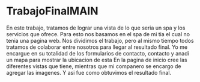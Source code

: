 # TrabajoFinalMAIN
En este trabajo, tratamos de lograr una vista de lo que seria un spa y los servicios que ofrece. Para esto nos basamos en el spa de mi tia el cual no tenia una pagina web. 
Nos dividimos el trabajo, pero al mismo tiempo todos tratamos de colaborar entre nosotros para llegar al resultado final.
Yo me encargue en su totalidad de los formularios de contacto, contacto y anadi un mapa para mostrar la ubicacion de esta
En la pagina de inicio cree las diferentes vistas que tiene, mientras que mi companero se encargo de agregar las imagenes. Y asi fue como obtuvimos el resultado final.
